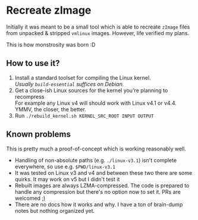 # Recreate zImage

Initially it was meant to be a small tool which is able to recreate `zImage` files from unpacked & stripped `vmlinux` 
images. However, life verified my plans.

This is how monstrosity was born :D 

## How to use it?
1. Install a standard toolset for compiling the Linux kernel.   
   *Usually `build-essential` suffices on Debian.*
2. Get a close-ish Linux sources for the kernel you're planning to recompress  
   For example any Linux v4 will should work with Linux v4.1 or v4.4. YMMV, the closer, the better.
3. Run `./rebuild_kernel.sh KERNEL_SRC_ROOT INPUT OUTPUT`


## Known problems
This is pretty much a proof-of-concept which is working reasonably well.

- Handling of non-absolute paths (e.g. `./linux-v3.1`) isn't complete everywhere, so use e.g. `$PWD/linux-v3.1`
- It was tested on Linux v3 and v4 and between these two there are some quirks. It may work on v5 but I didn't test it
- Rebuilt images are always LZMA-compressed. The code is prepared to handle any compression but there's no option now to
  set it. PRs are welcomed ;)
- There are no docs how it works and why. I have a ton of brain-dump notes but nothing organized yet.
